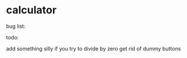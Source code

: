 # calculator

bug list:

todo:


add something silly if you try to divide by zero
get rid of dummy buttons
